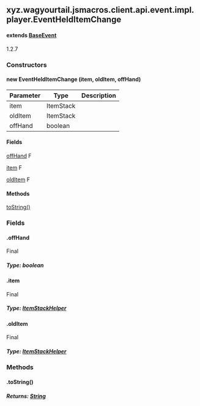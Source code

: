 

xyz.wagyourtail.jsmacros.client.api.event.impl.player.EventHeldItemChange
-------------------------------------------------------------------------

#### extends [BaseEvent](1.9.2/xyz/wagyourtail/jsmacros/core/event/BaseEvent.html)

1.2.7

### Constructors

#### new EventHeldItemChange (item, oldItem, offHand)

| Parameter | Type | Description |
|---|---|---|
| item | ItemStack |  |
| oldItem | ItemStack |  |
| offHand | boolean |  |



#### Fields

[offHand](1.9.2/)
F


[item](#item)
F


[oldItem](#oldItem)
F



#### Methods

[toString()](#toString-)



### Fields

#### .offHand

Final

##### Type: boolean



#### .item

Final

##### Type: [ItemStackHelper](1.9.2/xyz/wagyourtail/jsmacros/client/api/helpers/inventory/ItemStackHelper.html)



#### .oldItem

Final

##### Type: [ItemStackHelper](1.9.2/xyz/wagyourtail/jsmacros/client/api/helpers/inventory/ItemStackHelper.html)



### Methods

#### .toString()


##### Returns: [String](https://docs.oracle.com/javase/8/docs/api/index.html?java/lang/String.html)




